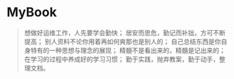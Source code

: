 # MyBook
> 想做好运维工作，人先要学会勤快；
> 居安而思危，勤记而补拙，方可不断提高；
> 别人资料不论你用着再如何爽那也是别人的；
> 自己总结东西是你自身特有的一种思想与理念的展现；
> 精髓不是看出来的，精髓是记出来的；
> 在学习的过程中养成好的学习习惯；
> 勤于实践，抛弃教案，勤于动手，整理文档。

